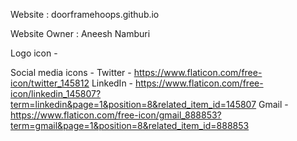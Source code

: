 Website : doorframehoops.github.io

Website Owner : Aneesh Namburi


Logo icon - 
	

Social media icons  -
	Twitter - https://www.flaticon.com/free-icon/twitter_145812
	LinkedIn - https://www.flaticon.com/free-icon/linkedin_145807?term=linkedin&page=1&position=8&related_item_id=145807
	Gmail - https://www.flaticon.com/free-icon/gmail_888853?term=gmail&page=1&position=8&related_item_id=888853
